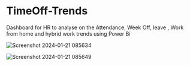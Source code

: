 # TimeOff-Trends
Dashboard for HR to analyse on the Attendance, Week Off, leave , Work from home and hybrid work trends using Power Bi

![Screenshot 2024-01-21 085634](https://github.com/avithetechy/TimeOff-Trends/assets/107698410/4157cf8c-c4f4-460a-a828-77ef50254fde)


![Screenshot 2024-01-21 085649](https://github.com/avithetechy/TimeOff-Trends/assets/107698410/288bc206-445f-493f-87c2-64e5ee280cae)
